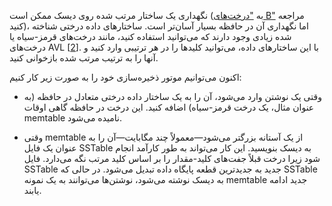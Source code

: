 نگهداری یک ساختار مرتب شده روی دیسک ممکن است (به ["درخت‌های B"](#sec_storage_b_trees) مراجعه کنید)، اما نگهداری آن در حافظه بسیار آسان‌تر است. ساختارهای داده درختی شناخته شده زیادی وجود دارند که می‌توانید استفاده کنید، مانند درخت‌های قرمز-سیاه یا درخت‌های AVL [[2](ch03.html#Cormen2009uw)]. با این ساختارهای داده، می‌توانید کلیدها را در هر ترتیبی وارد کنید و آنها را به ترتیب مرتب شده بازخوانی کنید.

اکنون می‌توانیم موتور ذخیره‌سازی خود را به صورت زیر کار کنیم:

* وقتی یک نوشتن وارد می‌شود، آن را به یک ساختار داده درختی متعادل در حافظه (به عنوان مثال، یک درخت قرمز-سیاه) اضافه کنید. این درخت در حافظه گاهی اوقات memtable نامیده می‌شود.

* وقتی memtable از یک آستانه بزرگتر می‌شود—معمولاً چند مگابایت—آن را به عنوان یک فایل SSTable به دیسک بنویسید. این کار می‌تواند به طور کارآمد انجام شود زیرا درخت قبلاً جفت‌های کلید-مقدار را بر اساس کلید مرتب نگه می‌دارد. فایل SSTable جدید به جدیدترین قطعه پایگاه داده تبدیل می‌شود. در حالی که SSTable به دیسک نوشته می‌شود، نوشتن‌ها می‌توانند به یک نمونه memtable جدید ادامه یابند. 